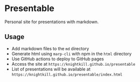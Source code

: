 # Presentable

Personal site for presentations with markdown.

## Usage

- Add markdown files to the `md` directory
- Generate html using `marp-cli` with npm in the `html` directory
- Use GitHub actions to deploy to GitHub pages
- Access the site at `https://knightkill.github.io/presentable`
- List of presentations will be available at `https://knightkill.github.io/presentable/index.html`